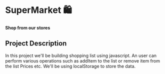 # SuperMarket 🛍️
#### Shop from our stores

## Project Description 

In this project we'll be building shopping list using javascript. 
An user can perform various operations such as addItem to the list or remove item from the list Prices etc.
We'll be using localStorage to store the data.


